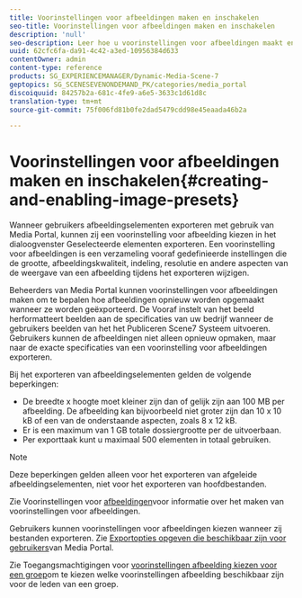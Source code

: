```yaml
---
title: Voorinstellingen voor afbeeldingen maken en inschakelen
seo-title: Voorinstellingen voor afbeeldingen maken en inschakelen
description: 'null'
seo-description: Leer hoe u voorinstellingen voor afbeeldingen maakt en inschakelt.
uuid: 62cfc6fa-da91-4c42-a3ed-10956384d633
contentOwner: admin
content-type: reference
products: SG_EXPERIENCEMANAGER/Dynamic-Media-Scene-7
geptopics: SG_SCENESEVENONDEMAND_PK/categories/media_portal
discoiquuid: 84257b2a-681c-4fe9-a6e5-3633c1d61d8c
translation-type: tm+mt
source-git-commit: 75f006fd81b0fe2dad5479cdd98e45eaada46b2a

---
```



# Voorinstellingen voor afbeeldingen maken en inschakelen{#creating-and-enabling-image-presets}

Wanneer gebruikers afbeeldingselementen exporteren met gebruik van Media Portal, kunnen zij een voorinstelling voor afbeelding kiezen in het dialoogvenster Geselecteerde elementen exporteren. Een voorinstelling voor afbeeldingen is een verzameling vooraf gedefinieerde instellingen die de grootte, afbeeldingskwaliteit, indeling, resolutie en andere aspecten van de weergave van een afbeelding tijdens het exporteren wijzigen.

Beheerders van Media Portal kunnen voorinstellingen voor afbeeldingen maken om te bepalen hoe afbeeldingen opnieuw worden opgemaakt wanneer ze worden geëxporteerd. De Vooraf instelt van het beeld herformatteert beelden aan de specificaties van uw bedrijf wanneer de gebruikers beelden van het het Publiceren Scene7 Systeem uitvoeren. Gebruikers kunnen de afbeeldingen niet alleen opnieuw opmaken, maar naar de exacte specificaties van een voorinstelling voor afbeeldingen exporteren.

Bij het exporteren van afbeeldingselementen gelden de volgende beperkingen:

* De breedte x hoogte moet kleiner zijn dan of gelijk zijn aan 100 MB per afbeelding. De afbeelding kan bijvoorbeeld niet groter zijn dan 10 x 10 kB of een van de onderstaande aspecten, zoals 8 x 12 kB.
* Er is een maximum van 1 GB totale dossiergrootte per de uitvoerbaan.
* Per exporttaak kunt u maximaal 500 elementen in totaal gebruiken.

>[!NOTE]
>
>Deze beperkingen gelden alleen voor het exporteren van afgeleide afbeeldingselementen, niet voor het exporteren van hoofdbestanden.

Zie Voorinstellingen voor [afbeeldingen](application-setup.md#image_presets)voor informatie over het maken van voorinstellingen voor afbeeldingen.

Gebruikers kunnen voorinstellingen voor afbeeldingen kiezen wanneer zij bestanden exporteren. Zie [Exportopties opgeven die beschikbaar zijn voor gebruikers](specifying-export-options-available-media.md#specifying_export_options_available_to_media_portal_users)van Media Portal.

Zie Toegangsmachtigingen voor [voorinstellingen afbeelding kiezen voor een groep](creating-media-portal-groups.md#choosing_image_preset_access_permissions_for_a_group)om te kiezen welke voorinstellingen afbeelding beschikbaar zijn voor de leden van een groep.
